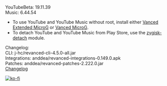 YouTubeBeta: 19.11.39  
Music: 6.44.54  
- To use YouTube and YouTube Music without root, install either [Vanced Extended MicroG](https://github.com/inotia00/VancedMicroG/releases) or [Vanced MicroG](https://github.com/TeamVanced/VancedMicroG/releases).  
- To detach YouTube and YouTube Music from Play Store, use the [zygisk-detach](https://github.com/j-hc/zygisk-detach) module.  

Changelog:  
CLI: j-hc/revanced-cli-4.5.0-all.jar  
Integrations: anddea/revanced-integrations-0.149.0.apk  
Patches: anddea/revanced-patches-2.222.0.jar  
[Changelog](https://github.com/anddea/revanced-patches/releases/tag/v2.222.0)  
  
[![ko-fi](https://ko-fi.com/img/githubbutton_sm.svg)](https://ko-fi.com/W7W8VRK0S)  
